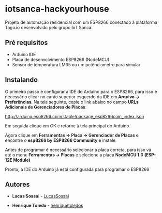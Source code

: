# iotsanca-hackyourhouse
Projeto de automação residencial com um ESP8266 conectado à plataforma Tago.io desenvolvido pelo grupo IoT Sanca.

## Pré requisitos

* Arduino IDE
* Placa de desenvolvimento ESP8266 (NodeMCU)
* Sensor de temperatura LM35 ou um potênciometro para simular


## Instalando

O primeiro passo é configurar a IDE do Arduino para o ESP8266, para isso é necessário clicar no canto superior esquerdo da IDE em **Arquivo -> Preferências**. Na tela seguinte, copie o link abaixo no campo **URLs Adicionais de Gerenciadores de Placas**:

http://arduino.esp8266.com/stable/package_esp8266com_index.json

Em seguida clique em OK e retorne à tela principal do Arduino.

Agora clique em **Ferramentas -> Placa -> Gerenciador de Placas** e encontre o **esp8266 by ESP8266 Community** e instale.

Antes de programar é necessário selecionar a placa correta, para isso vá até o menu **Ferramentas -> Placas** e selecione a placa **NodeMCU 1.0 (ESP-12E Module)**

Pronto, a IDE do Arduino já está configurada para programar o ESP8266


## Autores

* **Lucas Sossai** - [LucasSossai](https://github.com/LucasSossai)

* **Henrique Toledo** - [henriquetoledos](https://github.com/henriquetoledos)



